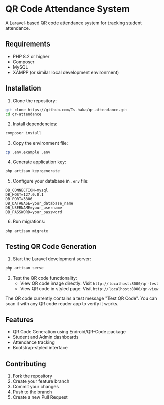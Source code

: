 # QR Code Attendance System

A Laravel-based QR code attendance system for tracking student attendance.

## Requirements

- PHP 8.2 or higher
- Composer
- MySQL
- XAMPP (or similar local development environment)

## Installation

1. Clone the repository:
```bash
git clone https://github.com/Is-haka/qr-attendance.git
cd qr-attendance
```

2. Install dependencies:
```bash
composer install
```

3. Copy the environment file:
```bash
cp .env.example .env
```

4. Generate application key:
```bash
php artisan key:generate
```

5. Configure your database in `.env` file:
```
DB_CONNECTION=mysql
DB_HOST=127.0.0.1
DB_PORT=3306
DB_DATABASE=your_database_name
DB_USERNAME=your_username
DB_PASSWORD=your_password
```

6. Run migrations:
```bash
php artisan migrate
```

## Testing QR Code Generation

1. Start the Laravel development server:
```bash
php artisan serve
```

2. Test the QR code functionality:
   - View QR code image directly: Visit `http://localhost:8000/qr-test`
   - View QR code in styled page: Visit `http://localhost:8000/qr-view`

The QR code currently contains a test message "Test QR Code". You can scan it with any QR code reader app to verify it works.

## Features

- QR Code Generation using Endroid/QR-Code package
- Student and Admin dashboards
- Attendance tracking
- Bootstrap-styled interface

## Contributing

1. Fork the repository
2. Create your feature branch
3. Commit your changes
4. Push to the branch
5. Create a new Pull Request
